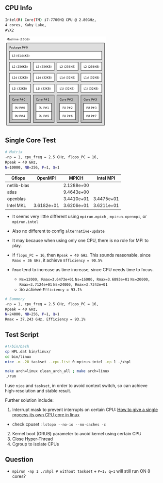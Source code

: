## CPU Info

```bash
Intel(R) Core(TM) i7-7700HQ CPU @ 2.80GHz,
4 cores, Kaby Lake, 
AVX2
```

![1578755569852](typora-images-assets/1578755569852.png)



## Single Core Test

```bash
# Matrix
-np = 1, cpu_freq = 2.5 GHz, flops_PC = 16,
Rpeak = 40 GHz, 
N=10000, NB=256, P=1, Q=1
```

| Gflops      | OpenMPI    | MPICH      | Intel MPI  |
| ----------- | ---------- | ---------- | ---------- |
| netlib-blas |            | 2.1288e+00 |            |
| atlas       |            | 9.4643e+00 |            |
| openblas    |            | 3.4410e+01 | 3.4475e+01 |
| Intel MKL   | 3.6182e+01 | 3.6206e+01 | 3.6211e+01 |

* It seems very little different using `mpirun.mpich` , `mpirun.openmpi`, or `mpirun.intel`
* Also no different to config `alternative-update`

* It may because when using only one CPU, there is no role for MPI to play.

* If `flops_PC = 16`, then `Rpeak = 40 GHz`. This sounds reasonable, since `Rmax = 36 GHz`, it achieve `Efficiency = 90.5%`

* `Rmax` tend to increase as time increase, since CPU needs time to focus.
    * `Ns=12000, Rmax=3.6473e+01`  `Ns=16000, Rmax=3.6893e+01`  `Ns=20000, Rmax=3.7124e+01`  `Ns=24000, Rmax=3.7243e+01`
    * So achieve `Efficiency = 93.1%`

```bash
# Summery
-np = 1, cpu_freq = 2.5 GHz, flops_PC = 16,
Rpeak = 40 GHz, 
N=24000, NB=256, P=1, Q=1
Rmax = 37.243 GHz, Efficiency = 93.1%
```



## Test Script

```bash
#!/bin/bash
cp HPL.dat bin/linux/
cd bin/linux
nice -n -20 taskset --cpu-list 0 mpirun.intel -np 1 ./xhpl
```

```bash
make arch=linux clean_arch_all ; make arch=linux
./run
```

I use `nice` and `taskset`, in order to avoid context switch, so can achieve high-resolution and stable result.

Further solution include: 

1. Interrupt mask to prevent interrupts on certain CPU: [How to give a single process its own CPU core in linux](http://www.hydrogen18.com/blog/howto-give-a-single-process-its-own-cpu-core-in-linux.html)
* check cpuset : `lstopo --no-io --no-caches -c`
2. Kernel boot (GRUB) parameter to avoid kernel using certain CPU
3. Close Hyper-Thread
4. Cgroup to isolate CPUs





## Question

* `mpirun -np 1 ./xhpl # without taskset` + `P=1; q=1` will still run ON 8 cores?



